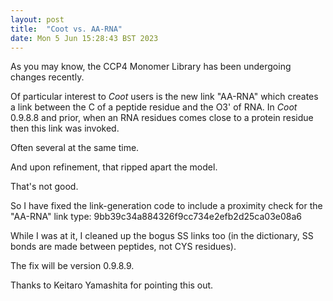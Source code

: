 ```yaml
---
layout: post
title:  "Coot vs. AA-RNA"
date: Mon 5 Jun 15:28:43 BST 2023
---
```


As you may know, the CCP4 Monomer Library has been undergoing changes recently.

Of particular interest to _Coot_ users is the new link "AA-RNA" which creates a link
between the C of a peptide residue and the O3' of RNA. In _Coot_ 0.9.8.8 and prior,
when an RNA residues comes close to a protein residue then this link was invoked.

Often several at the same time.

And upon refinement, that ripped apart the model.

That's not good.

So I have fixed the link-generation code to include a proximity check for the "AA-RNA" link type:
9bb39c34a884326f9cc734e2efb2d25ca03e08a6

While I was at it, I cleaned up the bogus SS links too (in the dictionary, SS bonds are made between
peptides, not CYS residues).

The fix will be version 0.9.8.9.

Thanks to Keitaro Yamashita for pointing this out.


